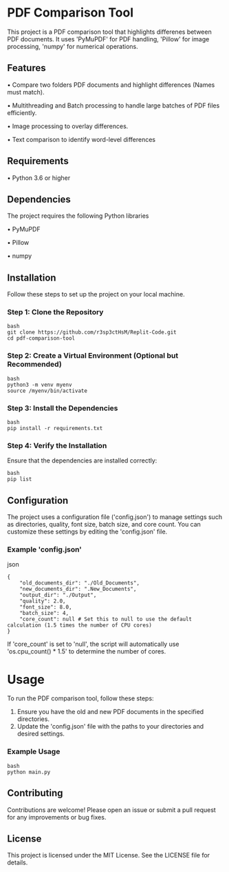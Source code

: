 # PDF Comparison Tool

This project is a PDF comparison tool that highlights differenes between PDF documents. It uses 'PyMuPDF' for PDF handling, 'Pillow' for image processing, 'numpy' for numerical operations.

## Features
• Compare two folders PDF documents and highlight differences (Names must match).

• Multithreading and Batch processing to handle large batches of PDF files efficiently.

• Image processing to overlay differences.

• Text comparison to identify word-level differences

## Requirements
• Python 3.6 or higher

## Dependencies

The project requires the following Python libraries

• PyMuPDF

• Pillow

• numpy

## Installation

Follow these steps to set up the project on your local machine.

### Step 1: Clone the Repository
```
bash
git clone https://github.com/r3sp3ctHsM/Replit-Code.git
cd pdf-comparison-tool
```

### Step 2: Create a Virtual Environment (Optional but Recommended)
```
bash
python3 -m venv myenv
source /myenv/bin/activate
```

### Step 3: Install the Dependencies
```
bash
pip install -r requirements.txt
```

### Step 4: Verify the Installation

Ensure that the dependencies are installed correctly:
```
bash
pip list
```

## Configuration

The project uses a configuration file ('config.json') to manage settings such as directories, quality, font size, batch size, and core count. You can customize these settings by editing the 'config.json' file.

### Example 'config.json'

json
```
{
    "old_documents_dir": "./Old_Documents",
    "new_documents_dir": ".New_Documents",
    "output_dir": "./Output",
    "quality": 2.0,
    "font_size": 8.0,
    "batch_size": 4,
    "core_count": null # Set this to null to use the default calculation (1.5 times the number of CPU cores)
}
```

If 'core_count' is set to 'null', the script will automatically use 'os.cpu_count() * 1.5' to determine the number of cores.

# Usage

To run the PDF comparison tool, follow these steps:

1. Ensure you have the old and new PDF documents in the specified directories.
2. Update the 'config.json' file with the paths to your directories and desired settings.

### Example Usage
```
bash
python main.py
```

## Contributing

Contributions are welcome! Please open an issue or submit a pull request for any improvements or bug fixes.

## License

This project is licensed under the MIT License. See the LICENSE file for details.
